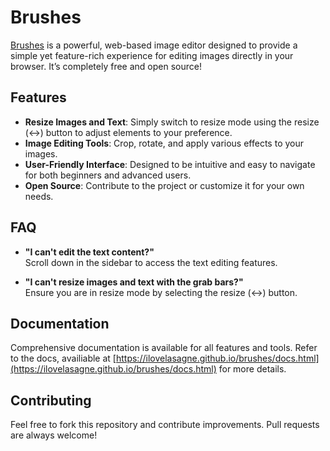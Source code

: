 # Brushes

[Brushes](https://ilovelasagne.github.io/brushes/) is a powerful, web-based image editor designed to provide a simple yet feature-rich experience for editing images directly in your browser. It’s completely free and open source!

## Features
- **Resize Images and Text**: Simply switch to resize mode using the resize (↔️) button to adjust elements to your preference.
- **Image Editing Tools**: Crop, rotate, and apply various effects to your images.
- **User-Friendly Interface**: Designed to be intuitive and easy to navigate for both beginners and advanced users.
- **Open Source**: Contribute to the project or customize it for your own needs.

## FAQ

- **"I can't edit the text content?"**  
  Scroll down in the sidebar to access the text editing features.

- **"I can't resize images and text with the grab bars?"**  
  Ensure you are in resize mode by selecting the resize (↔️) button.


## Documentation
Comprehensive documentation is available for all features and tools. Refer to the docs, availiable at [https://ilovelasagne.github.io/brushes/docs.html](https://ilovelasagne.github.io/brushes/docs.html) for more details.

## Contributing
Feel free to fork this repository and contribute improvements. Pull requests are always welcome!
